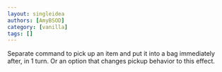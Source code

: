 ```yaml
---
layout: singleidea
authors: [AmyBSOD]
category: [vanilla]
tags: []
---
```

Separate command to pick up an item and put it into a bag immediately after, in 1 turn. Or an option that changes pickup behavior to this effect.
